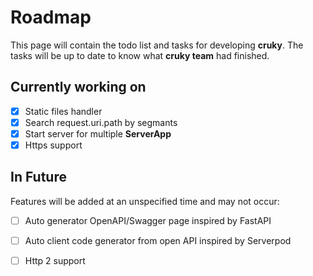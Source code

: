 # Roadmap

This page will contain the todo list and tasks for developing __cruky__.
The tasks will be up to date to know what __cruky team__ had finished.

## Currently working on

- [x] Static files handler
- [x] Search request.uri.path by segmants
- [x] Start server for multiple __ServerApp__
- [x] Https support

## In Future

Features will be added at an unspecified time and may not occur:

- [ ] Auto generator OpenAPI/Swagger page inspired by FastAPI
- [ ] Auto client code generator from open API inspired by Serverpod
- [ ] Http 2 support


<!-- - [ ] External ORM library inspired by Prisma
- [ ] Server CRUD code generator inspired by ROR -->


<!-- - [ ] Server CRUD code generator for [mysql_client](https://pub.dev/packages/mysql_client) -->